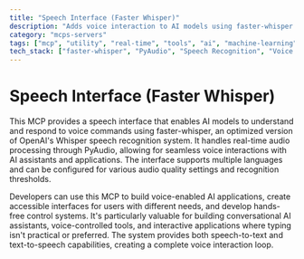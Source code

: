 ```yaml
---
title: "Speech Interface (Faster Whisper)"
description: "Adds voice interaction to AI models using faster-whisper for speech recognition and synthesis, enabling natural language voice interfaces."
category: "mcps-servers"
tags: ["mcp", "utility", "real-time", "tools", "ai", "machine-learning"]
tech_stack: ["faster-whisper", "PyAudio", "Speech Recognition", "Voice Interfaces", "Real-time Audio Processing"]
---
```


# Speech Interface (Faster Whisper)

This MCP provides a speech interface that enables AI models to understand and respond to voice commands using faster-whisper, an optimized version of OpenAI's Whisper speech recognition system. It handles real-time audio processing through PyAudio, allowing for seamless voice interactions with AI assistants and applications. The interface supports multiple languages and can be configured for various audio quality settings and recognition thresholds.

Developers can use this MCP to build voice-enabled AI applications, create accessible interfaces for users with different needs, and develop hands-free control systems. It's particularly valuable for building conversational AI assistants, voice-controlled tools, and interactive applications where typing isn't practical or preferred. The system provides both speech-to-text and text-to-speech capabilities, creating a complete voice interaction loop.
